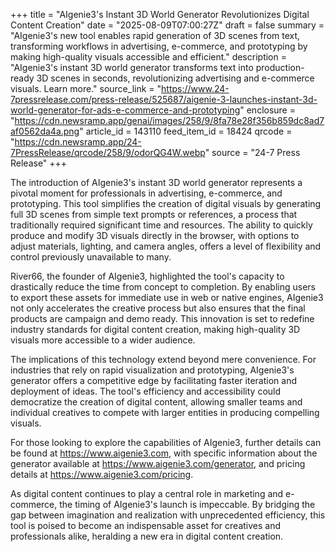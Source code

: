 +++
title = "AIgenie3's Instant 3D World Generator Revolutionizes Digital Content Creation"
date = "2025-08-09T07:00:27Z"
draft = false
summary = "AIgenie3's new tool enables rapid generation of 3D scenes from text, transforming workflows in advertising, e-commerce, and prototyping by making high-quality visuals accessible and efficient."
description = "AIgenie3's instant 3D world generator transforms text into production-ready 3D scenes in seconds, revolutionizing advertising and e-commerce visuals. Learn more."
source_link = "https://www.24-7pressrelease.com/press-release/525687/aigenie-3-launches-instant-3d-world-generator-for-ads-e-commerce-and-prototyping"
enclosure = "https://cdn.newsramp.app/genai/images/258/9/8fa78e28f356b859dc8ad7af0562da4a.png"
article_id = 143110
feed_item_id = 18424
qrcode = "https://cdn.newsramp.app/24-7PressRelease/qrcode/258/9/odorQG4W.webp"
source = "24-7 Press Release"
+++

<p>The introduction of AIgenie3's instant 3D world generator represents a pivotal moment for professionals in advertising, e-commerce, and prototyping. This tool simplifies the creation of digital visuals by generating full 3D scenes from simple text prompts or references, a process that traditionally required significant time and resources. The ability to quickly produce and modify 3D visuals directly in the browser, with options to adjust materials, lighting, and camera angles, offers a level of flexibility and control previously unavailable to many.</p><p>River66, the founder of AIgenie3, highlighted the tool's capacity to drastically reduce the time from concept to completion. By enabling users to export these assets for immediate use in web or native engines, AIgenie3 not only accelerates the creative process but also ensures that the final products are campaign and demo ready. This innovation is set to redefine industry standards for digital content creation, making high-quality 3D visuals more accessible to a wider audience.</p><p>The implications of this technology extend beyond mere convenience. For industries that rely on rapid visualization and prototyping, AIgenie3's generator offers a competitive edge by facilitating faster iteration and deployment of ideas. The tool's efficiency and accessibility could democratize the creation of digital content, allowing smaller teams and individual creatives to compete with larger entities in producing compelling visuals.</p><p>For those looking to explore the capabilities of AIgenie3, further details can be found at <a href='https://www.aigenie3.com' rel='nofollow' target='_blank'>https://www.aigenie3.com</a>, with specific information about the generator available at <a href='https://www.aigenie3.com/generator' rel='nofollow' target='_blank'>https://www.aigenie3.com/generator</a>, and pricing details at <a href='https://www.aigenie3.com/pricing' rel='nofollow' target='_blank'>https://www.aigenie3.com/pricing</a>.</p><p>As digital content continues to play a central role in marketing and e-commerce, the timing of AIgenie3's launch is impeccable. By bridging the gap between imagination and realization with unprecedented efficiency, this tool is poised to become an indispensable asset for creatives and professionals alike, heralding a new era in digital content creation.</p>
